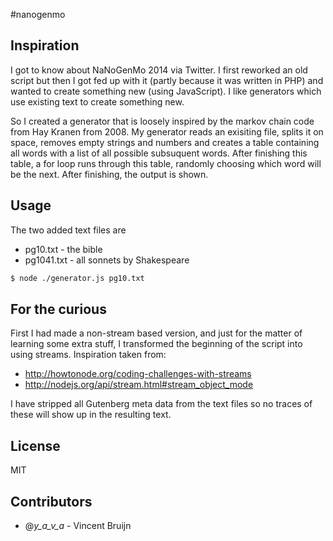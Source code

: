 #nanogenmo

## Inspiration

I got to know about NaNoGenMo 2014 via Twitter. I first reworked an old script but then I got fed up with it (partly because it was written in PHP) and wanted to create something new (using JavaScript). I like generators which use existing text to create something new.

So I created a generator that is loosely inspired by the markov chain code from Hay Kranen from 2008. My generator reads an exisiting file, splits it on space, removes empty strings and numbers and creates a table containing all words with a list of all possible subsuquent words. After finishing this table, a for loop runs through this table, randomly choosing which word will be the next. After finishing, the output is shown.

## Usage
The two added text files are

* pg10.txt - the bible
* pg1041.txt - all sonnets by Shakespeare

```bash
$ node ./generator.js pg10.txt
```

## For the curious

First I had made a non-stream based version, and just for the matter of learning some extra stuff, I transformed the beginning of the script into using streams. Inspiration taken from:

* http://howtonode.org/coding-challenges-with-streams
* http://nodejs.org/api/stream.html#stream_object_mode

I have stripped all Gutenberg meta data from the text files so no traces of these will show up in the resulting text.

## License
MIT

## Contributors
* @_y_a_v_a_ - Vincent Bruijn
